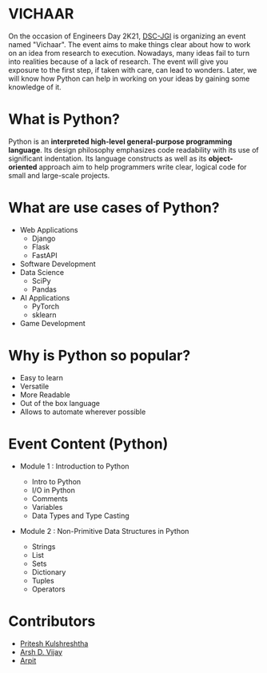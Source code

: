 # VICHAAR
On the occasion of Engineers Day 2K21, [DSC-JGI](https://gdsc.community.dev/jiet-group-of-institutions-jodhpur/ "Google Developer Student Clubs-JGI") is organizing an event named "Vichaar". The event aims to make things clear about how to work on an idea from research to execution. Nowadays, many ideas fail to turn into realities because of a lack of research. The event will give you exposure to the first step, if taken with care, can lead to wonders. Later, we will know how Python can help in working on your ideas by gaining some knowledge of it.


# What is Python?
Python is an **interpreted high-level general-purpose programming language**. Its design philosophy emphasizes code readability with its use of significant indentation. Its language constructs as well as its **object-oriented** approach aim to help programmers write clear, logical code for small and large-scale projects.


# What are use cases of Python?
- Web Applications
  - Django
  - Flask
  - FastAPI
- Software Development
- Data Science
  - SciPy
  - Pandas
- AI Applications
  - PyTorch
  - sklearn
- Game Development    


# Why is Python so popular?
- Easy to learn
- Versatile
- More Readable
- Out of the box language
- Allows to automate wherever possible


# Event Content (Python)
- Module 1 : Introduction to Python
  - Intro to Python
  - I/O in Python
  - Comments
  - Variables
  - Data Types and Type Casting
  
  
- Module 2 : Non-Primitive Data Structures in Python
  - Strings
  - List
  - Sets
  - Dictionary
  - Tuples
  - Operators

# Contributors
- [Pritesh Kulshreshtha](https://github.com/priteshkulshreshtha "Pritesh Kulshreshtha")
- [Arsh D. Vijay](https://github.com/Arsh-D-Vijay)
- [Arpit](https://github.com/Arpit-Codes)
